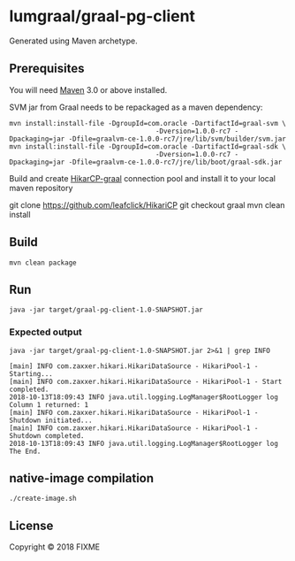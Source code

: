 # lumgraal/graal-pg-client

Generated using Maven archetype.

## Prerequisites

You will need [Maven][1] 3.0 or above installed.

SVM jar from Graal needs to be repackaged as a maven dependency:

    mvn install:install-file -DgroupId=com.oracle -DartifactId=graal-svm \
                                         -Dversion=1.0.0-rc7 -Dpackaging=jar -Dfile=graalvm-ce-1.0.0-rc7/jre/lib/svm/builder/svm.jar
    mvn install:install-file -DgroupId=com.oracle -DartifactId=graal-sdk \
                                         -Dversion=1.0.0-rc7 -Dpackaging=jar -Dfile=graalvm-ce-1.0.0-rc7/jre/lib/boot/graal-sdk.jar

Build and create [HikarCP-graal][2] connection pool and install it to your local maven repository

   git clone https://github.com/leafclick/HikariCP
   git checkout graal
   mvn clean install

[1]: https://maven.apache.org
[2]: https://github.com/leafclick/HikariCP

## Build

    mvn clean package

## Run

    java -jar target/graal-pg-client-1.0-SNAPSHOT.jar

### Expected output

    java -jar target/graal-pg-client-1.0-SNAPSHOT.jar 2>&1 | grep INFO

    [main] INFO com.zaxxer.hikari.HikariDataSource - HikariPool-1 - Starting...
    [main] INFO com.zaxxer.hikari.HikariDataSource - HikariPool-1 - Start completed.
    2018-10-13T18:09:43 INFO java.util.logging.LogManager$RootLogger log Column 1 returned: 1
    [main] INFO com.zaxxer.hikari.HikariDataSource - HikariPool-1 - Shutdown initiated...
    [main] INFO com.zaxxer.hikari.HikariDataSource - HikariPool-1 - Shutdown completed.
    2018-10-13T18:09:43 INFO java.util.logging.LogManager$RootLogger log The End.

## native-image compilation    

    ./create-image.sh

## License

Copyright © 2018 FIXME
